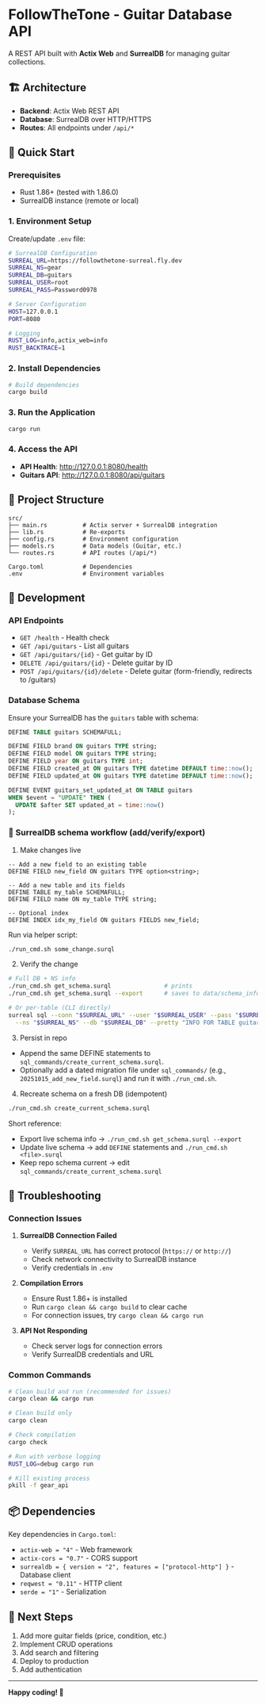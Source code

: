 # FollowTheTone - Guitar Database API

A REST API built with **Actix Web** and **SurrealDB** for managing guitar collections.

## 🏗️ Architecture

- **Backend**: Actix Web REST API
- **Database**: SurrealDB over HTTP/HTTPS
- **Routes**: All endpoints under `/api/*`

## 🚀 Quick Start

### Prerequisites

- Rust 1.86+ (tested with 1.86.0)
- SurrealDB instance (remote or local)

### 1. Environment Setup

Create/update `.env` file:

```bash
# SurrealDB Configuration
SURREAL_URL=https://followthetone-surreal.fly.dev
SURREAL_NS=gear
SURREAL_DB=guitars
SURREAL_USER=root
SURREAL_PASS=Password0978

# Server Configuration
HOST=127.0.0.1
PORT=8080

# Logging
RUST_LOG=info,actix_web=info
RUST_BACKTRACE=1
```

### 2. Install Dependencies

```bash
# Build dependencies
cargo build
```

### 3. Run the Application

```bash
cargo run
```

### 4. Access the API

- **API Health**: http://127.0.0.1:8080/health
- **Guitars API**: http://127.0.0.1:8080/api/guitars

## 📁 Project Structure

```
src/
├── main.rs          # Actix server + SurrealDB integration
├── lib.rs           # Re-exports
├── config.rs        # Environment configuration
├── models.rs        # Data models (Guitar, etc.)
└── routes.rs        # API routes (/api/*)

Cargo.toml           # Dependencies
.env                 # Environment variables
```

## 🔧 Development

### API Endpoints

- `GET /health` - Health check
- `GET /api/guitars` - List all guitars
- `GET /api/guitars/{id}` - Get guitar by ID
- `DELETE /api/guitars/{id}` - Delete guitar by ID
- `POST /api/guitars/{id}/delete` - Delete guitar (form-friendly, redirects to /guitars)

### Database Schema

Ensure your SurrealDB has the `guitars` table with schema:

```sql
DEFINE TABLE guitars SCHEMAFULL;

DEFINE FIELD brand ON guitars TYPE string;
DEFINE FIELD model ON guitars TYPE string;
DEFINE FIELD year ON guitars TYPE int;
DEFINE FIELD created_at ON guitars TYPE datetime DEFAULT time::now();
DEFINE FIELD updated_at ON guitars TYPE datetime DEFAULT time::now();

DEFINE EVENT guitars_set_updated_at ON TABLE guitars
WHEN $event = "UPDATE" THEN (
  UPDATE $after SET updated_at = time::now()
);
```

### 🧭 SurrealDB schema workflow (add/verify/export)

1) Make changes live

```surql
-- Add a new field to an existing table
DEFINE FIELD new_field ON guitars TYPE option<string>;

-- Add a new table and its fields
DEFINE TABLE my_table SCHEMAFULL;
DEFINE FIELD name ON my_table TYPE string;

-- Optional index
DEFINE INDEX idx_my_field ON guitars FIELDS new_field;
```

Run via helper script:

```bash
./run_cmd.sh some_change.surql
```

2) Verify the change

```bash
# Full DB + NS info
./run_cmd.sh get_schema.surql               # prints
./run_cmd.sh get_schema.surql --export      # saves to data/schema_info_*.txt

# Or per-table (CLI directly)
surreal sql --conn "$SURREAL_URL" --user "$SURREAL_USER" --pass "$SURREAL_PASS" \
  --ns "$SURREAL_NS" --db "$SURREAL_DB" --pretty "INFO FOR TABLE guitars;"
```

3) Persist in repo

- Append the same DEFINE statements to `sql_commands/create_current_schema.surql`.
- Optionally add a dated migration file under `sql_commands/` (e.g., `20251015_add_new_field.surql`) and run it with `./run_cmd.sh`.

4) Recreate schema on a fresh DB (idempotent)

```bash
./run_cmd.sh create_current_schema.surql
```

Short reference:

- Export live schema info → `./run_cmd.sh get_schema.surql --export`
- Update live schema → add `DEFINE` statements and `./run_cmd.sh <file>.surql`
- Keep repo schema current → edit `sql_commands/create_current_schema.surql`

## 🐛 Troubleshooting

### Connection Issues

1. **SurrealDB Connection Failed**
   - Verify `SURREAL_URL` has correct protocol (`https://` or `http://`)
   - Check network connectivity to SurrealDB instance
   - Verify credentials in `.env`

2. **Compilation Errors**
   - Ensure Rust 1.86+ is installed
   - Run `cargo clean && cargo build` to clear cache
   - For connection issues, try `cargo clean && cargo run`

3. **API Not Responding**
   - Check server logs for connection errors
   - Verify SurrealDB credentials and URL

### Common Commands

```bash
# Clean build and run (recommended for issues)
cargo clean && cargo run

# Clean build only
cargo clean

# Check compilation
cargo check

# Run with verbose logging
RUST_LOG=debug cargo run

# Kill existing process
pkill -f gear_api
```

## 📦 Dependencies

Key dependencies in `Cargo.toml`:

- `actix-web = "4"` - Web framework
- `actix-cors = "0.7"` - CORS support
- `surrealdb = { version = "2", features = ["protocol-http"] }` - Database client
- `reqwest = "0.11"` - HTTP client
- `serde = "1"` - Serialization

## 🎯 Next Steps

1. Add more guitar fields (price, condition, etc.)
2. Implement CRUD operations
3. Add search and filtering
4. Deploy to production
5. Add authentication

---

**Happy coding! 🎸**